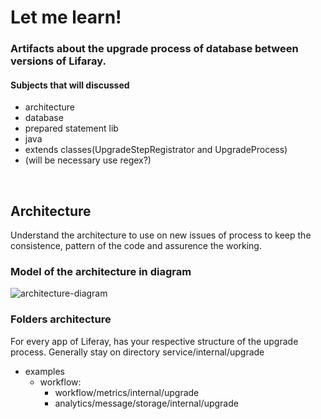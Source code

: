 # Let me learn!

### Artifacts about the upgrade process of database between versions of Lifaray.

#### Subjects that will discussed

- architecture
- database
- prepared statement lib
- java
- extends classes(UpgradeStepRegistrator and UpgradeProcess)
- (will be necessary use regex?)

<br />
<h2>Architecture</h2>
<p>Understand the architecture to use on new issues of process to keep the consistence, pattern of the code and assurence the working.</p>

<h3>Model of the architecture in diagram</h3>
<img src="[change to realy path]" alt="architecture-diagram" />

<h3>Folders architecture</h3>
<p>For every app of Liferay, has your respective structure of the upgrade process. Generally stay on directory service/internal/upgrade</p>

- examples
  - workflow: 
    - workflow/metrics/internal/upgrade
    - analytics/message/storage/internal/upgrade    
